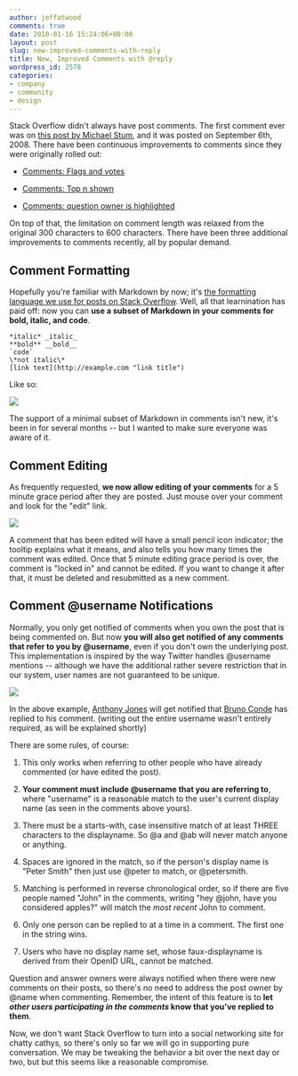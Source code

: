 ```yaml
---
author: jeffatwood
comments: true
date: 2010-01-16 15:24:06+00:00
layout: post
slug: new-improved-comments-with-reply
title: New, Improved Comments with @reply
wordpress_id: 2578
categories:
- company
- community
- design
---
```



Stack Overflow didn't always have post comments. The first comment ever was on [this post by Michael Stum](http://stackoverflow.com/questions/35301/what-is-the-diffference-between-the-and-or-operators/35314#35314), and it was posted on September 6th, 2008. There have been continuous improvements to comments since they were originally rolled out:




  * [Comments: Flags and votes](http://blog.stackoverflow.com/2009/04/comments-now-with-flags-and-votes/)

  * [Comments: Top n shown](http://blog.stackoverflow.com/2009/04/comments-top-n-shown/)

  * [Comments: question owner is highlighted](http://blog.stackoverflow.com/2009/08/new-question-asker-features/)




On top of that, the limitation on comment length was relaxed from the original 300 characters to 600 characters. There have been three additional improvements to comments recently, all by popular demand. 





## Comment Formatting





Hopefully you're familiar with Markdown by now; it's [the formatting language we use for posts on Stack Overflow](http://stackoverflow.com/editing-help). Well, all that learnination has paid off: now you can **use a subset of Markdown in your comments for bold, italic, and code**. 




    
    
    *italic* _italic_
    **bold** __bold__
    `code`
    \*not italic\*
    [link text](http://example.com "link title")
    





Like so:



![](http://blog.stackoverflow.com/wp-content/uploads/comments-mini-markdown.png)



The support of a minimal subset of Markdown in comments isn't new, it's been in for several months -- but I wanted to make sure everyone was aware of it.





## Comment Editing





As frequently requested, **we now allow editing of your comments** for a 5 minute grace period after they are posted. Just mouse over your comment and look for the "edit" link.



![](http://blog.stackoverflow.com/wp-content/uploads/comment-editing.png)



A comment that has been edited will have a small pencil icon indicator; the tooltip explains what it means, and also tells you how many times the comment was edited. Once that 5 minute editing grace period is over, the comment is "locked in" and cannot be edited. If you want to change it after that, it must be deleted and resubmitted as a new comment.





## Comment @username Notifications





Normally, you only get notified of comments when you own the post that is being commented on. But now **you will also get notified of any comments that refer to you by @username**, even if you don't own the underlying post. This implementation is inspired by the way Twitter handles @username mentions -- although we have the additional rather severe restriction that in our system, user names are not guaranteed to be unique.



![](http://blog.stackoverflow.com/wp-content/uploads/comments-replies-formatting.png)



In the above example, [Anthony Jones](http://stackoverflow.com/users/17516/anthonywjones) will get notified that [Bruno Conde](http://stackoverflow.com/users/31136/bruno-conde) has replied to his comment. (writing out the entire username wasn't entirely required, as will be explained shortly)



There are some rules, of course:







  1. This only works when referring to other people who have already commented (or have edited the post).

  2. **Your comment must include @username that you are referring to**, where "username" is a reasonable match to the user's current display name (as seen in the comments above yours).

  3. There must be a starts-with, case insensitive match of at least THREE characters to the displayname. So @a and @ab will never match anyone or anything. 

  4. Spaces are ignored in the match, so if the person's display name is "Peter Smith" then just use @peter to match, or @petersmith.

  5. Matching is performed in reverse chronological order, so if there are five people named "John" in the comments, writing "hey @john, have you considered apples?" will match the _most recent_ John to comment.

  6. Only one person can be replied to at a time in a comment. The first one in the string wins.

  7. Users who have no display name set, whose faux-displayname is derived from their OpenID URL, cannot be matched.




Question and answer owners were always notified when there were new comments on their posts, so there's no need to address the post owner by @name when commenting. Remember, the intent of this feature is to **let _other users participating in the comments_ know that you've replied to them**. 



Now, we don't want Stack Overflow to turn into a social networking site for chatty cathys, so there's only so far we will go in supporting pure conversation. We may be tweaking the behavior a bit over the next day or two, but but this seems like a reasonable compromise.

